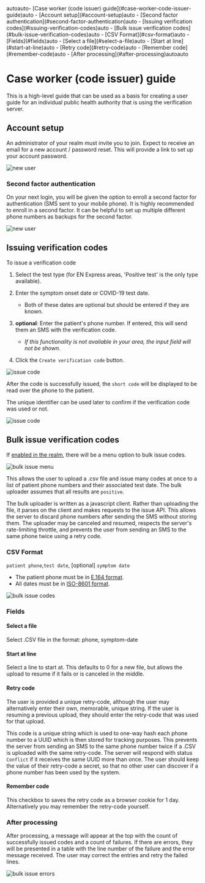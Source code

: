 <!-- TOC -->autoauto- [Case worker (code issuer) guide](#case-worker-code-issuer-guide)auto  - [Account setup](#account-setup)auto    - [Second factor authentication](#second-factor-authentication)auto  - [Issuing verification codes](#issuing-verification-codes)auto  - [Bulk issue verification codes](#bulk-issue-verification-codes)auto    - [CSV Format](#csv-format)auto    - [Fields](#fields)auto      - [Select a file](#select-a-file)auto      - [Start at line](#start-at-line)auto      - [Retry code](#retry-code)auto      - [Remember code](#remember-code)auto    - [After processing](#after-processing)autoauto<!-- /TOC -->

# Case worker (code issuer) guide

This is a high-level guide that can be used as a basis for creating a user guide
for an individual public health authority that is using the verification server.

## Account setup

An administrator of your realm must invite you to join.
Expect to receive an email for a new account / password reset.
This will provide a link to set up your account password.

![new user](images/users/step02.png "Create a password")

### Second factor authentication

On your next login, you will be given the option to enroll a second factor for authentication (SMS sent to your mobile phone). It is highly recommended to enroll in a second factor. It can be helpful to set up multiple different phone numbers as backups for the second factor.

![new user](images/users/step04.png "second factor")

## Issuing verification codes

To issue a verification code

1. Select the test type (for EN Express areas, 'Positive test' is the only type available).

2. Enter the symptom onset date or COVID-19 test date.

    * Both of these dates are optional but should be entered if they are known.

3. __optional__: Enter the patient's phone number. If entered, this will send them an SMS with the verification code.

    * _If this functionality is not available in your area, the input field will not be shown._

4. Click the `Create verification code` button.

![issue code](images/users/issue01.png "issue code")

After the code is successfully issued, the `short code` will be displayed to be read over the phone to the patient.

The unique identifier can be used later to confirm if the verification code was used or not.

![issue code](images/users/issue02.png "view code")

## Bulk issue verification codes

If [enabled in the realm](/realm-admin-guide.md#bulk-issue-codes), there will be a menu option to bulk issue codes.

![bulk issue menu](images/issue/menu_bulk_issue.png "bulk issue menu")

This allows the user to upload a .csv file and issue many codes at once to a list of patient phone numbers and their associated test date. The bulk uploader assumes that all results are `positive`.

The bulk uploader is written as a javascript client. Rather than uploading the file, it parses on the client and makes requests to the issue API. This allows the server to discard phone numbers after sending the SMS without storing them. The uploader may be canceled and resumed, respects the server's rate-limiting throttle, and prevents the user from sending an SMS to the same phone twice using a retry code.

### CSV Format
`patient phone`,`test date`, [optional] `symptom date`

* The patient phone must be in [E.164 format](https://www.twilio.com/docs/glossary/what-e164).
* All dates must be in [ISO-8601 format](https://www.iso.org/iso-8601-date-and-time-format.html).

![bulk issue codes](images/issue/bulk_issue.png "bulk issue codes")

### Fields
#### Select a file
Select .CSV file in the format: phone, symptom-date

#### Start at line
Select a line to start at. This defaults to 0 for a new file, but allows the upload to resume if it fails or is canceled in the middle.

#### Retry code
The user is provided a unique retry-code, although the user may alternatively enter their own, memorable, unique string. If the user is resuming a previous upload, they should enter the retry-code that was used for that upload.

This code is a unique string which is used to one-way hash each phone number to a UUID which is then stored for tracking purposes. This prevents the server from sending an SMS to the same phone number twice if a .CSV is uploaded with the same retry-code. The server will respond with status `Conflict` if it receives the same UUID more than once. The user should keep the value of their retry-code a secret, so that no other user can discover if a phone number has been used by the system.

#### Remember code
This checkbox to saves the retry code as a browser cookie for 1 day. Alternatively you may remember the retry-code yourself.

### After processing
After processing, a message will appear at the top with the count of successfully issued codes and a count of failures. If there are errors, they will be presented in a table with the line number of the failure and the error message received. The user may correct the entries and retry the failed lines.

![bulk issue errors](images/issue/bulk_issue_done.png "bulk issue errors")
